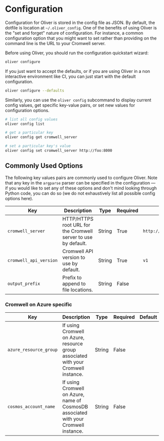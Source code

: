 # Configuration

Configuration for Oliver is stored in the config file as JSON. By default, the
dotfile is location at `~/.oliver_config`. One of the benefits of using Oliver is the "set and forget" nature of configuration. For instance, a common configuration option that you might want to set rather than providing on the command line is the URL to your Cromwell server.

Before using Oliver, you should run the configuration quickstart wizard:

```bash
oliver configure
```

If you just want to accept the defaults, or if you are using Oliver in a non interactive environment like CI, you can just start with the default configuration.

```bash
oliver configure --defaults
```

Similarly, you can use the `oliver config` subcommand to display current config values, get specific key-value pairs, or set new values for configuration options.

```bash
# list all config values
oliver config list

# get a particular key
oliver config get cromwell_server

# set a particular key's value
oliver config set cromwell_server http://foo:8000
```

## Commonly Used Options

The following key values pairs are commonly used to configure Oliver. Note that any key in the `argparse` parser can be specified in the configuration — if you would like to set any of these options and don't mind looking through Python code, you can do so (we do not exhaustively list all possible config options here).

| Key                    | Description                                                                          | Type   | Required | Default                 |
| ---------------------- | ------------------------------------------------------------------------------------ | ------ | -------- | ----------------------- |
| `cromwell_server`      | HTTP/HTTPS root URL for the Cromwell server to use by default.                       | String | True     | `http://localhost:8000` |
| `cromwell_api_version` | Cromwell API version to use by default.                                              | String | True     | `v1`                    |
| `output_prefix`        | Prefix to append to file locations.                                                  | String | False    |                         |

### Cromwell on Azure specific

| Key                    | Description                                                                          | Type   | Required | Default                 |
| ---------------------- | ------------------------------------------------------------------------------------ | ------ | -------- | ----------------------- |
| `azure_resource_group` | If using Cromwell on Azure, resource group associated with your Cromwell instance.   | String | False    |                         |
| `cosmos_account_name`  | If using Cromwell on Azure, name of CosmosDB associated with your Cromwell instance. | String | False    |                         |